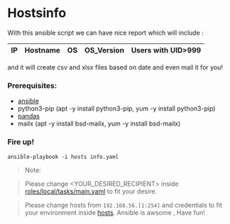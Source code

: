 # Hostsinfo
With this ansible script we can have nice report which will include :

|IP|Hostname|OS|OS_Version|Users with UID>999|
|----|----|----|----|----|

and it will create csv and xlsx files based on date and even mail it for you!

### Prerequisites:
- [ansible](https://docs.ansible.com/ansible/latest/installation_guide/intro_installation.html)
- python3-pip (apt -y install python3-pip, yum -y install python3-pip)
- [pandas](https://pypi.org/project/pandas/)
- mailx (apt -y install bsd-mailx, yum -y install bsd-mailx)

### Fire up!
```
ansible-playbook -i hosts info.yaml
```
> Note:

>  Please change <YOUR_DESIRED_RECIPIENT> inside [roles/local/tasks/main.yaml](https://github.com/farshadzamanirad-projects/hostsinfo/blob/main/roles/local/tasks/main.yaml) to fit your desire.

>  Please change hosts from `192.168.56.[1:254]` and credentials to fit your environment inside [hosts](https://github.com/farshadzamanirad-projects/hostsinfo/blob/main/hosts).
Ansible is awsome , Have fun!
